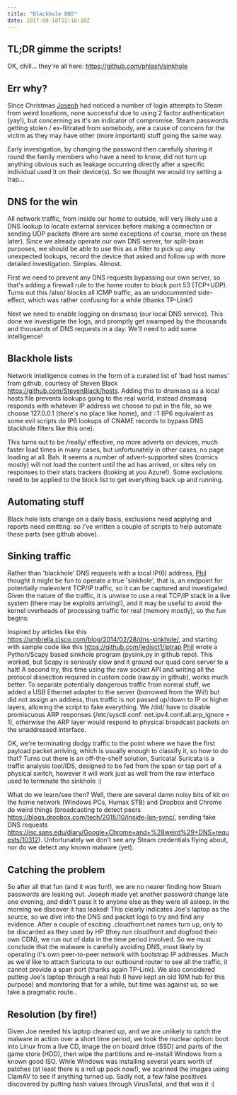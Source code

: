 ```yaml
---
title: "Blackhole DNS"
date: 2017-08-10T22:16:10Z
---
```


TL;DR gimme the scripts!
------------------------

OK, chill... they're all here: <https://github.com/phlash/sinkhole>

Err why?
--------

Since Christmas [Joseph](Joseph "wikilink") had noticed a number of
login attempts to Steam from weird locations, none successful due to
using 2 factor authentication (yay!), but concerning as it's an
indicator of compromise. Steam passwords getting stolen / ex-filtrated
from somebody, are a cause of concern for the victim as they may have
other (more important) stuff going the same way.

Early investigation, by changing the password then carefully sharing it
round the family members who have a need to know, did not turn up
anything obvious such as leakage occurring directly after a specific
individual used it on their device(s). So we thought we would try
setting a trap...

DNS for the win
---------------

All network traffic, from inside our home to outside, will very likely
use a DNS lookup to locate external services before making a connection
or sending UDP packets (there are some exceptions of course, more on
these later). Since we already operate our own DNS server, for
split-brain purposes, we should be able to use this as a filter to pick
up any unexpected lookups, record the device that asked and follow up
with more detailed investigation. Simples. Almost.

First we need to prevent any DNS requests bypassing our own server, so
that's adding a firewall rule to the home router to block port 53
(TCP+UDP). Turns out this /also/ blocks all ICMP traffic, as an
undocumented side-effect, which was rather confusing for a while (thanks
TP-Link!)

Next we need to enable logging on dnsmasq (our local DNS service). This
done we investigate the logs, and promptly get swamped by the thousands
and thousands of DNS requests in a day. We'll need to add some
intelligence!

Blackhole lists
---------------

Network intelligence comes in the form of a curated list of 'bad host
names' from github, courtesy of Steven Black
<https://github.com/StevenBlack/hosts>. Adding this to dnsmasq as a
local hosts file prevents lookups going to the real world, instead
dnsmasq responds with whatever IP address we choose to put in the file,
so we choose 127.0.0.1 (there's no place like home), and ::1 (IP6
equivalent as some evil scripts do IP6 lookups of CNAME records to
bypass DNS blackhole filters like this one).

This turns out to be /really/ effective, no more adverts on devices,
much faster load times in many cases, but unfortunately in other cases,
no page loading at all. Bah. It seems a number of advert-supported sites
(comics mostly) will not load the content until the ad has arrived, or
sites rely on responses to their stats trackers (looking at you Azure!).
Some exclusions need to be applied to the block list to get everything
back up and running.

Automating stuff
----------------

Black hole lists change on a daily basis, exclusions need applying and
reports need emitting: so I've written a couple of scripts to help
automate these parts (see github above).

Sinking traffic
---------------

Rather than 'blackhole' DNS requests with a local IP(6) address,
[Phil](Phlash "wikilink") thought it might be fun to operate a true
'sinkhole', that is, an endpoint for potentially malevolent TCP/IP
traffic, so it can be captured and investigated. Given the nature of the
traffic, it is unwise to use a real TCP/IP stack in a live system (there
may be exploits arriving!), and it may be useful to avoid the kernel
overheads of processing traffic for real (memory mostly), so the fun
begins:

Inspired by articles like this
<https://umbrella.cisco.com/blog/2014/02/28/dns-sinkhole/>, and starting
with sample code like this <https://github.com/jedisct1/iptrap>
[Phil](Phlash "wikilink") wrote a Python/Scapy based sinkhole program
(pysink.py in github repo). This worked, but Scapy is seriously slow and
it ground our quad core server to a halt! A second try, this time using
the raw socket API and writing all the protocol dissection required in
custom code (raw.py in github), works much better. To separate
potentially dangerous traffic from normal stuff, we added a USB Ethernet
adapter to the server (borrowed from the Wii!) but did not assign an
address, thus traffic is not passed up/down to IP or higher layers,
allowing the script to fake everything. We /did/ have to disable
promiscuous ARP responses (/etc/sysctl.conf:
net.ipv4.conf.all.arp\_ignore = 1), otherwise the ARP layer would
respond to physical broadcast packets on the unaddressed interface.

OK, we're terminating dodgy traffic to the point where we have the first
payload packet arriving, which is usually enough to classify it, so how
to do that? Turns out there is an off-the-shelf solution, Suricata!
Suricata is a traffic analysis tool/IDS, designed to be fed from the
span or tap port of a physical switch, however it will work just as well
from the raw interface used to terminate the sinkhole :)

What do we learn/see then? Well, there are several damn noisy bits of
kit on the home network (Windows PCs, Humax STB) and Dropbox and Chrome
do weird things (broadcasting to detect peers
<https://blogs.dropbox.com/tech/2015/10/inside-lan-sync/>, sending fake
DNS requests
<https://isc.sans.edu/diary/Google+Chrome+and+%28weird%29+DNS+requests/10312>).
Unfortunately we don't see any Steam credentials flying about, nor do we
detect any known malware (yet).

Catching the problem
--------------------

So after all that fun (and it was fun!), we are no nearer finding how
Steam passwords are leaking out. Joseph made yet another password change
late one evening, and didn't pass it to anyone else as they were all
asleep. In the morning we discover it has leaked! This clearly indicates
Joe's laptop as the source, so we dive into the DNS and packet logs to
try and find any evidence. After a couple of exciting
<junk>.cloudfront.net names turn up, only to be discarded as they used
by HP (they run cloudfront and dogfood their own CDN), we run out of
data in the time period involved. So we must conclude that the malware
is carefully avoiding DNS, most likely by operating it's own
peer-to-peer network with bootstrap IP addresses. Much as we'd like to
attach Suricata to our outbound router to see all the traffic, it cannot
provide a span port (thanks again TP-Link). We also considered putting
Joe's laptop through a real hub (I have kept an old 10M hub for this
purpose) and monitoring that for a while, but time was against us, so we
take a pragmatic route..

Resolution (by fire!)
---------------------

Given Joe needed his laptop cleaned up, and we are unlikely to catch the
malware in action over a short time period, we took the nuclear option:
boot into Linux from a live CD, image the on board drive (SSD) and parts
of the game store (HDD), then wipe the partitions and re-install Windows
from a known good ISO. While Windows was installing several years worth
of patches (at least there is a roll up pack now!), we scanned the
images using ClamAV to see if anything turned up. Sadly not, a few false
positives discovered by putting hash values through VirusTotal, and that
was it :(
